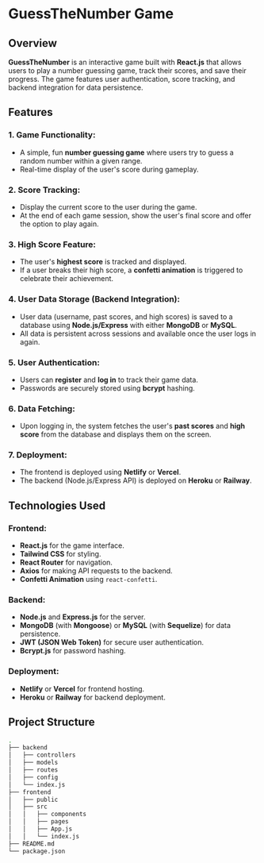 # GuessTheNumber Game

## Overview

**GuessTheNumber** is an interactive game built with **React.js** that allows users to play a number guessing game, track their scores, and save their progress. The game features user authentication, score tracking, and backend integration for data persistence.

## Features

### 1. Game Functionality:
- A simple, fun **number guessing game** where users try to guess a random number within a given range.
- Real-time display of the user's score during gameplay.
  
### 2. Score Tracking:
- Display the current score to the user during the game.
- At the end of each game session, show the user's final score and offer the option to play again.

### 3. High Score Feature:
- The user's **highest score** is tracked and displayed.
- If a user breaks their high score, a **confetti animation** is triggered to celebrate their achievement.

### 4. User Data Storage (Backend Integration):
- User data (username, past scores, and high scores) is saved to a database using **Node.js/Express** with either **MongoDB** or **MySQL**.
- All data is persistent across sessions and available once the user logs in again.

### 5. User Authentication:
- Users can **register** and **log in** to track their game data.
- Passwords are securely stored using **bcrypt** hashing.

### 6. Data Fetching:
- Upon logging in, the system fetches the user's **past scores** and **high score** from the database and displays them on the screen.

### 7. Deployment:
- The frontend is deployed using **Netlify** or **Vercel**.
- The backend (Node.js/Express API) is deployed on **Heroku** or **Railway**.

## Technologies Used

### Frontend:
- **React.js** for the game interface.
- **Tailwind CSS** for styling.
- **React Router** for navigation.
- **Axios** for making API requests to the backend.
- **Confetti Animation** using `react-confetti`.

### Backend:
- **Node.js** and **Express.js** for the server.
- **MongoDB** (with **Mongoose**) or **MySQL** (with **Sequelize**) for data persistence.
- **JWT (JSON Web Token)** for secure user authentication.
- **Bcrypt.js** for password hashing.

### Deployment:
- **Netlify** or **Vercel** for frontend hosting.
- **Heroku** or **Railway** for backend deployment.

## Project Structure

```bash
.
├── backend
│   ├── controllers
│   ├── models
│   ├── routes
│   ├── config
│   └── index.js
├── frontend
│   ├── public
│   ├── src
│   │   ├── components
│   │   ├── pages
│   │   ├── App.js
│   │   └── index.js
├── README.md
└── package.json
